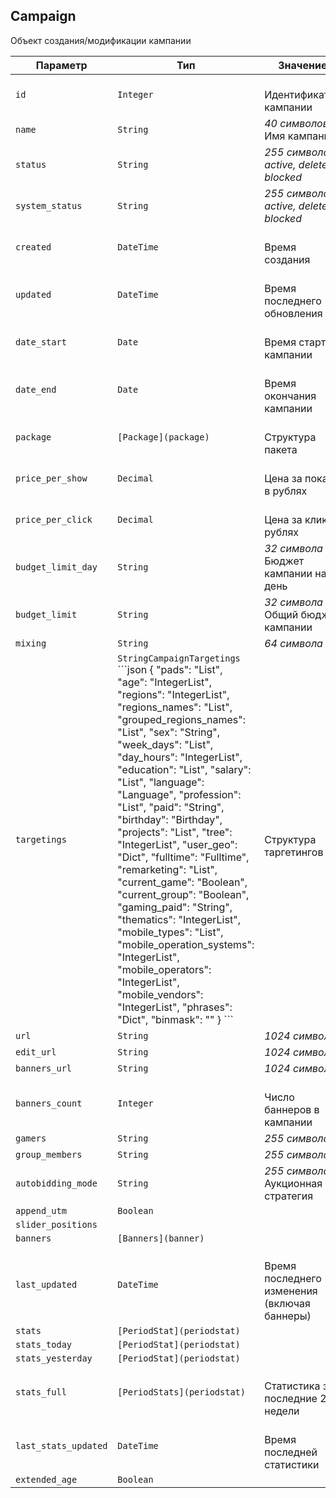 
## Campaign

Объект создания/модификации кампании

<table>
    <thead>
        <tr><th>Параметр</th><th>Тип</th><th>Значение</th></tr>
    </thead>
    <tbody>
        <tr>
            <td><code>id</code></td>
            <td><code>Integer</code></td>
            <td><br />Идентификатор кампании</td>
        </tr><tr>
            <td><code>name</code></td>
            <td><code>String</code></td>
            <td><em>40 символов</em> <br />Имя кампании</td>
        </tr><tr>
            <td><code>status</code></td>
            <td><code>String</code></td>
            <td><em>255 символов</em> <em>active, deleted, blocked</em></td>
        </tr><tr>
            <td><code>system_status</code></td>
            <td><code>String</code></td>
            <td><em>255 символов</em> <em>active, deleted, blocked</em></td>
        </tr><tr>
            <td><code>created</code></td>
            <td><code>DateTime</code></td>
            <td><br />Время создания</td>
        </tr><tr>
            <td><code>updated</code></td>
            <td><code>DateTime</code></td>
            <td><br />Время последнего обновления</td>
        </tr><tr>
            <td><code>date_start</code></td>
            <td><code>Date</code></td>
            <td><br />Время старта кампании</td>
        </tr><tr>
            <td><code>date_end</code></td>
            <td><code>Date</code></td>
            <td><br />Время окончания кампании</td>
        </tr><tr>
            <td><code>package</code></td>
            <td><code>[Package](package)</code></td>
            <td><br />Структура пакета</td>
        </tr><tr>
            <td><code>price_per_show</code></td>
            <td><code>Decimal</code></td>
            <td><br />Цена за показ в рублях</td>
        </tr><tr>
            <td><code>price_per_click</code></td>
            <td><code>Decimal</code></td>
            <td><br />Цена за клик в рублях</td>
        </tr><tr>
            <td><code>budget_limit_day</code></td>
            <td><code>String</code></td>
            <td><em>32 символа</em> <br />Бюджет кампании на день</td>
        </tr><tr>
            <td><code>budget_limit</code></td>
            <td><code>String</code></td>
            <td><em>32 символа</em> <br />Общий бюджет кампании</td>
        </tr><tr>
            <td><code>mixing</code></td>
            <td><code>String</code></td>
            <td><em>64 символа</em> </td>
        </tr><tr>
            <td><code>targetings</code></td>
            <td><code>String</code><code>CampaignTargetings</code>
```json
{
  "pads": "List",
  "age": "IntegerList",
  "regions": "IntegerList",
  "regions_names": "List",
  "grouped_regions_names": "List",
  "sex": "String",
  "week_days": "List",
  "day_hours": "IntegerList",
  "education": "List",
  "salary": "List",
  "language": "Language",
  "profession": "List",
  "paid": "String",
  "birthday": "Birthday",
  "projects": "List",
  "tree": "IntegerList",
  "user_geo": "Dict",
  "fulltime": "Fulltime",
  "remarketing": "List",
  "current_game": "Boolean",
  "current_group": "Boolean",
  "gaming_paid": "String",
  "thematics": "IntegerList",
  "mobile_types": "List",
  "mobile_operation_systems": "IntegerList",
  "mobile_operators": "IntegerList",
  "mobile_vendors": "IntegerList",
  "phrases": "Dict",
  "binmask": ""
}
```
</td>
            <td><br />Структура таргетингов</td>
        </tr><tr>
            <td><code>url</code></td>
            <td><code>String</code></td>
            <td><em>1024 символа</em> </td>
        </tr><tr>
            <td><code>edit_url</code></td>
            <td><code>String</code></td>
            <td><em>1024 символа</em> </td>
        </tr><tr>
            <td><code>banners_url</code></td>
            <td><code>String</code></td>
            <td><em>1024 символа</em> </td>
        </tr><tr>
            <td><code>banners_count</code></td>
            <td><code>Integer</code></td>
            <td><br />Число баннеров в кампании</td>
        </tr><tr>
            <td><code>gamers</code></td>
            <td><code>String</code></td>
            <td><em>255 символов</em> </td>
        </tr><tr>
            <td><code>group_members</code></td>
            <td><code>String</code></td>
            <td><em>255 символов</em> </td>
        </tr><tr>
            <td><code>autobidding_mode</code></td>
            <td><code>String</code></td>
            <td><em>255 символов</em> <br />Аукционная стратегия</td>
        </tr><tr>
            <td><code>append_utm</code></td>
            <td><code>Boolean</code></td>
            <td></td>
        </tr><tr>
            <td><code>slider_positions</code></td>
            <td><code></code></td>
            <td></td>
        </tr><tr>
            <td><code>banners</code></td>
            <td><code>[Banners](banner)</code></td>
            <td></td>
        </tr><tr>
            <td><code>last_updated</code></td>
            <td><code>DateTime</code></td>
            <td><br />Время последнего изменения (включая баннеры)</td>
        </tr><tr>
            <td><code>stats</code></td>
            <td><code>[PeriodStat](periodstat)</code></td>
            <td></td>
        </tr><tr>
            <td><code>stats_today</code></td>
            <td><code>[PeriodStat](periodstat)</code></td>
            <td></td>
        </tr><tr>
            <td><code>stats_yesterday</code></td>
            <td><code>[PeriodStat](periodstat)</code></td>
            <td></td>
        </tr><tr>
            <td><code>stats_full</code></td>
            <td><code>[PeriodStats](periodstat)</code></td>
            <td><br />Статистика за последние 2 недели</td>
        </tr><tr>
            <td><code>last_stats_updated</code></td>
            <td><code>DateTime</code></td>
            <td><br />Время последней статистики</td>
        </tr><tr>
            <td><code>extended_age</code></td>
            <td><code>Boolean</code></td>
            <td></td>
        </tr>
    </tbody>
</table>
